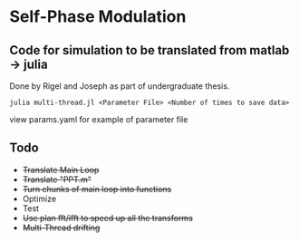 # Self-Phase Modulation
## Code for simulation to be translated from matlab -> julia
Done by Rigel and Joseph as part of undergraduate thesis.

```
julia multi-thread.jl <Parameter File> <Number of times to save data>
```

view params.yaml for example of parameter file
## Todo
* ~~Translate Main Loop~~
* ~~Translate "PPT.m"~~
* ~~Turn chunks of main loop into functions~~
* Optimize
* Test
* ~~Use plan fft/ifft to speed up all the transforms~~
* ~~Multi-Thread drifting~~
